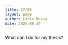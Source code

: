 ```yaml
---
title: 27/08
layout: page
author: Carlo Rosso
date: 2025-08-27
---
```


What can I do for my thesis?
